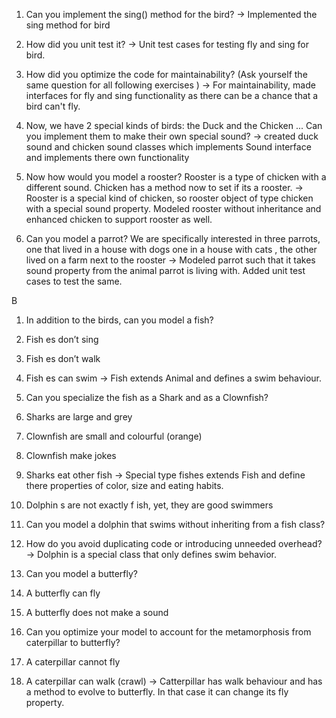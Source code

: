 1. Can you implement the sing() method for the bird? -> Implemented the sing method for bird
1. How did you unit test it? -> Unit test cases for testing fly and sing for bird.
2. How did you optimize the code for maintainability? (Ask yourself the same
question for all following exercises ) -> For maintainability, made interfaces for fly and sing functionality as there can be a chance that a bird can't fly.

2. Now, we have 2 special kinds of birds: the Duck and the Chicken ... Can you
implement them to make their own special sound? -> created duck sound and chicken sound classes which implements Sound interface and implements there own functionality

3. Now how would you model a rooster?  Rooster is a type of chicken with a different sound. Chicken has a method now to set if its a rooster. -> Rooster is a special kind of chicken, so rooster object of type chicken with a special sound property. Modeled rooster without inheritance and enhanced chicken to support rooster as well.

4. Can you model a parrot? We are specifically interested in three parrots, one that lived
in a house with dogs one in a house with cats , the other lived on a farm next to
the rooster -> Modeled parrot such that it takes sound property from the animal parrot is living with. Added unit test cases to test the same.

B
1. In addition to the birds, can you model a fish?
1. Fish es don’t sing
2. Fish es don’t walk
3. Fish es can swim   -> Fish extends Animal and defines a swim behaviour.

2. Can you specialize the fish as a Shark and as a Clownfish?
1. Sharks are large and grey
2. Clownfish are small and colourful (orange)
3. Clownfish make jokes
4. Sharks eat other fish -> Special type fishes extends Fish and define there properties of color, size and eating habits.

3. Dolphin s are not exactly f ish, yet, they are good swimmers
1. Can you model a dolphin that swims without inheriting from a fish class?
2. How do you avoid duplicating code or introducing unneeded overhead? ->  Dolphin is a special class that only defines swim behavior. 

1. Can you model a butterfly?
1. A butterfly can fly
2. A butterfly does not make a sound
2. Can you optimize your model to account for the metamorphosis from caterpillar to
butterfly?
1. A caterpillar cannot fly
2. A caterpillar can walk (crawl)  -> Catterpillar has walk behaviour and has a method to evolve to butterfly. In that case it can change its fly property.
